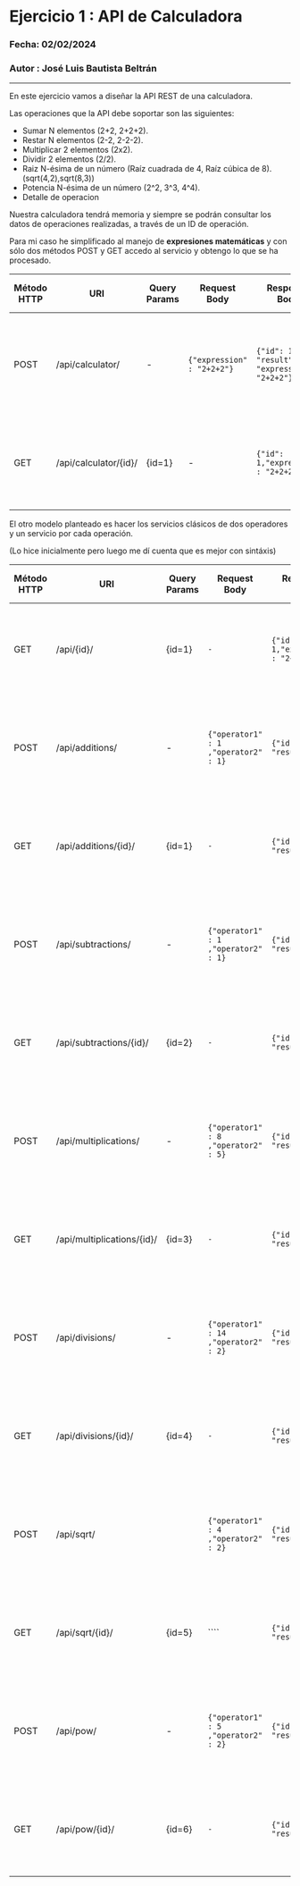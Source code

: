 # Ejercicio 1 : API de Calculadora
### Fecha: 02/02/2024
### Autor : José Luis Bautista Beltrán
------------

En este ejercicio vamos a diseñar la API REST de una calculadora.

Las operaciones que la API debe soportar son las siguientes:

- Sumar N elementos (2+2, 2+2+2).
- Restar N elementos (2-2, 2-2-2).
- Multiplicar 2 elementos (2x2).
- Dividir 2 elementos (2/2).
- Raiz N-ésima de un número (Raíz cuadrada de 4, Raíz cúbica de 8). (sqrt(4,2),sqrt(8,3))
- Potencia N-ésima de un número (2^2, 3^3, 4^4).
- Detalle de operacion

Nuestra calculadora tendrá memoria y siempre se podrán consultar los datos de operaciones realizadas, a través de un ID de operación.

Para mi caso he simplificado al manejo de **expresiones matemáticas** y con sólo dos métodos POST y GET accedo al servicio y obtengo lo que se ha procesado.


| Método HTTP | URI | Query Params | Request Body | Response Body | Códigos HTTP de respuesta |
| ------------- | ------------- | ------------- | ------------- | ------------- | ------------- |
| POST | /api/calculator/ | - | ``{"expression" : "2+2+2"} ``| ``{"id": 1, "result":6, "expression" : "2+2+2"}`` | 201 Created 400 Bad Request 404 Not Found 500 Internal Error |
| GET | /api/calculator/{id}/ | {id=1} | - | ``{"id": 1,"expression" : "2+2+2"}`` | 200 OK 400 Bad request 404 Not Found 500 Internal Error |

El otro modelo planteado es hacer los servicios clásicos de dos operadores y un servicio por cada operación.

(Lo hice inicialmente pero luego me dí cuenta que es mejor con sintáxis)

| Método HTTP | URI | Query Params | Request Body | Response Body | Códigos HTTP de respuesta |
| ------------- | ------------- | ------------- | ------------- | ------------- | ------------- |
| GET | /api/{id}/ | {id=1} | ``-`` | ``{"id": 1,"expression" : "2+2+2"}`` | 200 OK 400 Bad request 404 Not Found 500 Internal Error |
| POST | /api/additions/ | - | ``{"operator1" : 1 ,"operator2" : 1}`` | ``{"id": 1, "result":2}`` | 201 Created 400 Bad Request 404 Not Found 500 Internal Error |
| GET | /api/additions/{id}/ | {id=1} | ``-`` | ``{"id": 1, "result":2}`` | 200 OK 400 Bad request 404 Not Found 500 Internal Error |
| POST | /api/subtractions/ | - | ``{"operator1" : 1 ,"operator2" : 1}`` | ``{"id": 2, "result":0}`` | 201 Created 400 Bad Request 404 Not Found 500 Internal Error |
| GET | /api/subtractions/{id}/ | {id=2} | ``-`` | ``{"id": 2, "result":0}`` | 200 OK 400 Bad request 404 Not Found 500 Internal Error |
| POST | /api/multiplications/ | - | ``{"operator1" : 8 ,"operator2" : 5}`` | ``{"id": 3, "result":40}`` | 201 Created 400 Bad Request 404 Not Found 500 Internal Error |
| GET | /api/multiplications/{id}/ | {id=3} | ``-`` | ``{"id": 3, "result":40}`` | 200 OK 400 Bad request 404 Not Found 500 Internal Error |
| POST | /api/divisions/ | - | ``{"operator1" : 14 ,"operator2" : 2}`` | ``{"id": 4, "result":7}`` | 201 Created 400 Bad Request 404 Not Found 500 Internal Error |
| GET | /api/divisions/{id}/ | {id=4} | ``-`` | ``{"id": 4, "result":7}`` | 200 OK 400 Bad request 404 Not Found 500 Internal Error |
| POST | /api/sqrt/ |  | ``{"operator1" : 4 ,"operator2" : 2}`` | ``{"id": 5, "result":2}`` | 201 Created 400 Bad Request 404 Not Found 500 Internal Error |
| GET | /api/sqrt/{id}/ | {id=5} | ```` | ``{"id": 5, "result":2}`` | 200 OK 400 Bad request 404 Not Found 500 Internal Error |
| POST | /api/pow/ | - | ``{"operator1" : 5 ,"operator2" : 2}`` | ``{"id": 6, "result":25}`` | 201 Created 400 Bad Request 404 Not Found 500 Internal Error |
| GET | /api/pow/{id}/ | {id=6} | ``-`` | ``{"id": 6, "result":25}`` | 200 OK 400 Bad request 404 Not Found 500 Internal Error |
